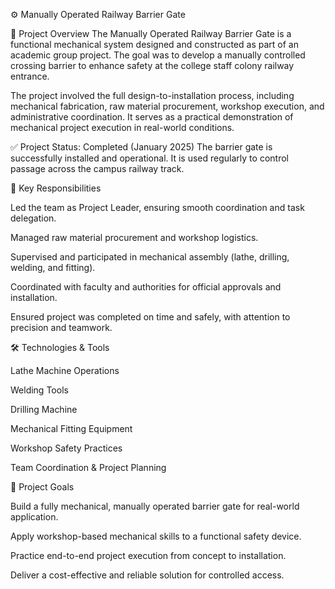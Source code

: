 ⚙️ Manually Operated Railway Barrier Gate

📌 Project Overview
The Manually Operated Railway Barrier Gate is a functional mechanical system designed and constructed as part of an academic group project. The goal was to develop a manually controlled crossing barrier to enhance safety at the college staff colony railway entrance.

The project involved the full design-to-installation process, including mechanical fabrication, raw material procurement, workshop execution, and administrative coordination. It serves as a practical demonstration of mechanical project execution in real-world conditions.

✅ Project Status: Completed (January 2025)
The barrier gate is successfully installed and operational. It is used regularly to control passage across the campus railway track.

🧠 Key Responsibilities

Led the team as Project Leader, ensuring smooth coordination and task delegation.

Managed raw material procurement and workshop logistics.

Supervised and participated in mechanical assembly (lathe, drilling, welding, and fitting).

Coordinated with faculty and authorities for official approvals and installation.

Ensured project was completed on time and safely, with attention to precision and teamwork.

🛠️ Technologies & Tools

Lathe Machine Operations

Welding Tools

Drilling Machine

Mechanical Fitting Equipment

Workshop Safety Practices

Team Coordination & Project Planning

🎯 Project Goals

Build a fully mechanical, manually operated barrier gate for real-world application.

Apply workshop-based mechanical skills to a functional safety device.

Practice end-to-end project execution from concept to installation.

Deliver a cost-effective and reliable solution for controlled access.
